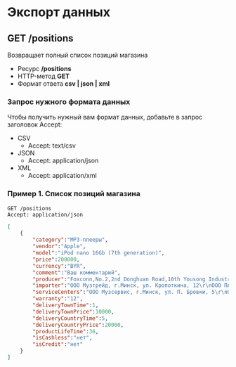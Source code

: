 # Экспорт данных

## GET /positions

Возвращает полный список позиций магазина

- Ресурс **/positions**
- HTTP-метод **GET**
- Формат ответа **csv | json | xml**

### Запрос нужного формата данных

Чтобы получить нужный вам формат данных, добавьте в запрос заголовок Accept:

- CSV
    - Accept: text/csv
- JSON
    - Accept: application/json
- XML
    - Accept: application/xml

### Пример 1. Список позиций магазина

```
GET /positions
Accept: application/json
```

```json
[
    {
        "category":"MP3-плееры",
        "vendor":"Apple",
        "model":"iPod nano 16Gb (7th generation)",
        "price":200000,
        "currency":"BYR",
        "comment":"Ваш комментарий",
        "producer":"Foxconn,No.2,2nd Donghuan Road,10th Yousong Industrial District,Longhua,Baoan,Shenzhen City,Guangdong Province,China",
        "importer":"ООО Музтрейд, г.Минск, ул. Кропоткина, 12\r\nООО Плеерсервис, г.Гомель, ул. Платонова, 16",
        "serviceCenters":"ООО Музсервис, г.Минск, ул. П. Бровки, 5\r\nООО Плеерсервис, г.Гомель, ул. Платонова, 16",
        "warranty":"12",
        "deliveryTownTime":1,
        "deliveryTownPrice":10000,
        "deliveryCountryTime":5,
        "deliveryCountryPrice":20000,
        "productLifeTime":36,
        "isCashless":"нет",
        "isCredit":"нет"
    }
]
```
